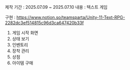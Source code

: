 제작 기간 : 2025.07.09 ~ 2025.07.10
내용 : 텍스트 게임

구현 : 
https://www.notion.so/teamsparta/Unity-11-Text-RPG-2282dc3ef514815c96d3ca647420b33f
1. 게임 시작 화면
2. 상태 보기
3. 인벤토리
4. 장착 관리
5. 상점
6. 아이템 구매
